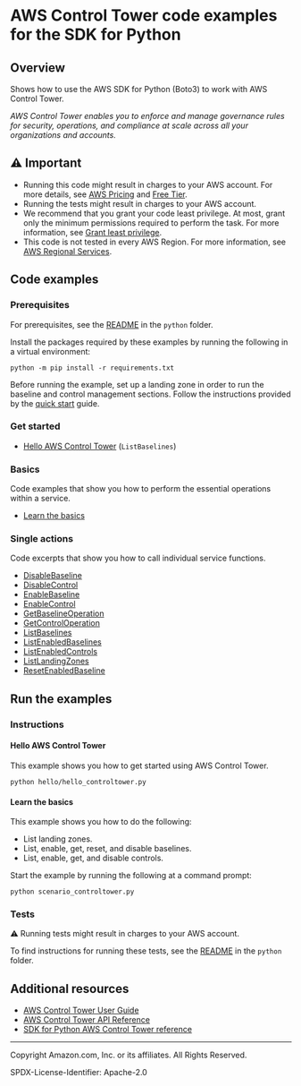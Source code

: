 # AWS Control Tower code examples for the SDK for Python

## Overview

Shows how to use the AWS SDK for Python (Boto3) to work with AWS Control Tower.

<!--custom.overview.start-->
<!--custom.overview.end-->

_AWS Control Tower enables you to enforce and manage governance rules for security, operations, and compliance at scale across all your organizations and accounts._

## ⚠ Important

* Running this code might result in charges to your AWS account. For more details, see [AWS Pricing](https://aws.amazon.com/pricing/) and [Free Tier](https://aws.amazon.com/free/).
* Running the tests might result in charges to your AWS account.
* We recommend that you grant your code least privilege. At most, grant only the minimum permissions required to perform the task. For more information, see [Grant least privilege](https://docs.aws.amazon.com/IAM/latest/UserGuide/best-practices.html#grant-least-privilege).
* This code is not tested in every AWS Region. For more information, see [AWS Regional Services](https://aws.amazon.com/about-aws/global-infrastructure/regional-product-services).

<!--custom.important.start-->
<!--custom.important.end-->

## Code examples

### Prerequisites

For prerequisites, see the [README](../../README.md#Prerequisites) in the `python` folder.

Install the packages required by these examples by running the following in a virtual environment:

```
python -m pip install -r requirements.txt
```

<!--custom.prerequisites.start-->
Before running the example, set up a landing zone in order to run the baseline and control management sections.
Follow the instructions provided by the [quick start](https://docs.aws.amazon.com/controltower/latest/userguide/quick-start.html) guide.
<!--custom.prerequisites.end-->

### Get started

- [Hello AWS Control Tower](hello/hello_controltower.py#L4) (`ListBaselines`)


### Basics

Code examples that show you how to perform the essential operations within a service.

- [Learn the basics](scenario_controltower.py)


### Single actions

Code excerpts that show you how to call individual service functions.

- [DisableBaseline](controltower_wrapper.py#L392)
- [DisableControl](controltower_wrapper.py#L263)
- [EnableBaseline](controltower_wrapper.py#L69)
- [EnableControl](controltower_wrapper.py#L159)
- [GetBaselineOperation](controltower_wrapper.py#L236)
- [GetControlOperation](controltower_wrapper.py#L209)
- [ListBaselines](controltower_wrapper.py#L39)
- [ListEnabledBaselines](controltower_wrapper.py#L330)
- [ListEnabledControls](controltower_wrapper.py#L431)
- [ListLandingZones](controltower_wrapper.py#L300)
- [ResetEnabledBaseline](controltower_wrapper.py#L358)


<!--custom.examples.start-->
<!--custom.examples.end-->

## Run the examples

### Instructions


<!--custom.instructions.start-->
<!--custom.instructions.end-->

#### Hello AWS Control Tower

This example shows you how to get started using AWS Control Tower.

```
python hello/hello_controltower.py
```

#### Learn the basics

This example shows you how to do the following:

- List landing zones.
- List, enable, get, reset, and disable baselines.
- List, enable, get, and disable controls.

<!--custom.basic_prereqs.controltower_Scenario.start-->
<!--custom.basic_prereqs.controltower_Scenario.end-->

Start the example by running the following at a command prompt:

```
python scenario_controltower.py
```


<!--custom.basics.controltower_Scenario.start-->
<!--custom.basics.controltower_Scenario.end-->


### Tests

⚠ Running tests might result in charges to your AWS account.


To find instructions for running these tests, see the [README](../../README.md#Tests)
in the `python` folder.



<!--custom.tests.start-->
<!--custom.tests.end-->

## Additional resources

- [AWS Control Tower User Guide](https://docs.aws.amazon.com/controltower/latest/userguide/what-is-control-tower.html)
- [AWS Control Tower API Reference](https://docs.aws.amazon.com/controltower/latest/APIReference/Welcome.html)
- [SDK for Python AWS Control Tower reference](https://boto3.amazonaws.com/v1/documentation/api/latest/reference/services/cognito-idp.html)

<!--custom.resources.start-->
<!--custom.resources.end-->

---

Copyright Amazon.com, Inc. or its affiliates. All Rights Reserved.

SPDX-License-Identifier: Apache-2.0
